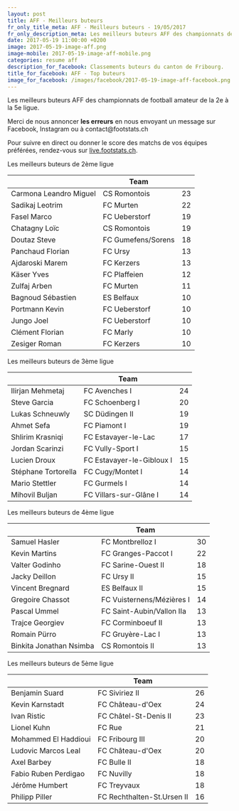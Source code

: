 ```yaml
---
layout: post
title: AFF - Meilleurs buteurs
fr_only_title_meta: AFF - Meilleurs buteurs - 19/05/2017
fr_only_description_meta: Les meilleurs buteurs AFF des championnats de football amateur de la 2e à la 5e ligue - 19/05/2017
date: 2017-05-19 11:00:00 +0200
image: 2017-05-19-image-aff.png
image-mobile: 2017-05-19-image-aff-mobile.png
categories: resume aff
description_for_facebook: Classements buteurs du canton de Fribourg.
title_for_facebook: AFF - Top buteurs
image_for_facebook: /images/facebook/2017-05-19-image-aff-facebook.png
---
```

<p>Les meilleurs buteurs AFF des championnats de football amateur de la 2e à la 5e ligue.</p>
<p>Merci de nous annoncer <b>les erreurs</b> en nous envoyant un message sur Facebook, Instagram ou à contact@footstats.ch</p>
<p>Pour suivre en direct ou donner le score des matchs de vos équipes préférées, rendez-vous sur <a href='http://live.footstats.ch'>live.footstats.ch</a>.</p>

<p>Les meilleurs buteurs de 2ème ligue</p><table class="table"><thead><tr><th><i class="fa fa-male"></i></th><th>Team</th><th><i class="fa fa-futbol-o"></i></th></tr></thead><tbody><tr><td>Carmona Leandro Miguel</td><td>CS Romontois</td><td>23</td></tr><tr><td>Sadikaj Leotrim</td><td>FC Murten</td><td>22</td></tr><tr><td>Fasel Marco</td><td>FC Ueberstorf</td><td>19</td></tr><tr><td>Chatagny Loïc</td><td>CS Romontois</td><td>19</td></tr><tr><td>Doutaz Steve</td><td>FC Gumefens/Sorens</td><td>18</td></tr><tr><td>Panchaud Florian</td><td>FC Ursy</td><td>13</td></tr><tr><td>Ajdaroski Marem</td><td>FC Kerzers</td><td>13</td></tr><tr><td>Käser Yves</td><td>FC Plaffeien</td><td>12</td></tr><tr><td>Zulfaj Arben</td><td>FC Murten</td><td>11</td></tr><tr><td>Bagnoud Sébastien</td><td>ES Belfaux</td><td>10</td></tr><tr><td>Portmann Kevin</td><td>FC Ueberstorf</td><td>10</td></tr><tr><td>Jungo Joel</td><td>FC Ueberstorf</td><td>10</td></tr><tr><td>Clément Florian</td><td>FC Marly</td><td>10</td></tr><tr><td>Zesiger Roman</td><td>FC Kerzers</td><td>10</td></tr></tbody></table><p>Les meilleurs buteurs de 3ème ligue</p><table class="table"><thead><tr><th><i class="fa fa-male"></i></th><th>Team</th><th><i class="fa fa-futbol-o"></i></th></tr></thead><tbody><tr><td>Ilirjan Mehmetaj</td><td>FC Avenches I</td><td>24</td></tr><tr><td>Steve Garcia</td><td>FC Schoenberg I</td><td>20</td></tr><tr><td>Lukas Schneuwly</td><td>SC Düdingen II</td><td>19</td></tr><tr><td>Ahmet Sefa</td><td>FC Piamont I</td><td>19</td></tr><tr><td>Shlirim Krasniqi</td><td>FC Estavayer-le-Lac</td><td>17</td></tr><tr><td>Jordan Scarinzi</td><td>FC Vully-Sport I</td><td>15</td></tr><tr><td>Lucien Droux</td><td>FC Estavayer-le-Gibloux I</td><td>15</td></tr><tr><td>Stéphane Tortorella</td><td>FC Cugy/Montet I</td><td>14</td></tr><tr><td>Mario Stettler</td><td>FC Gurmels I</td><td>14</td></tr><tr><td>Mihovil Buljan</td><td>FC Villars-sur-Glâne I</td><td>14</td></tr></tbody></table><p>Les meilleurs buteurs de 4ème ligue</p><table class="table"><thead><tr><th><i class="fa fa-male"></i></th><th>Team</th><th><i class="fa fa-futbol-o"></i></th></tr></thead><tbody><tr><td>Samuel Hasler</td><td>FC Montbrelloz I</td><td>30</td></tr><tr><td>Kevin Martins</td><td>FC Granges-Paccot I</td><td>22</td></tr><tr><td>Valter Godinho</td><td>FC Sarine-Ouest II</td><td>18</td></tr><tr><td>Jacky Deillon</td><td>FC Ursy II</td><td>15</td></tr><tr><td>Vincent Bregnard</td><td>ES Belfaux II</td><td>15</td></tr><tr><td>Gregoire Chassot</td><td>FC Vuisternens/Mézières I</td><td>14</td></tr><tr><td>Pascal Ummel</td><td>FC Saint-Aubin/Vallon IIa</td><td>13</td></tr><tr><td>Trajce Georgiev</td><td>FC Corminboeuf II</td><td>13</td></tr><tr><td>Romain Pürro</td><td>FC Gruyère-Lac I</td><td>13</td></tr><tr><td>Binkita Jonathan Nsimba</td><td>CS Romontois II</td><td>13</td></tr></tbody></table><p>Les meilleurs buteurs de 5ème ligue</p><table class="table"><thead><tr><th><i class="fa fa-male"></i></th><th>Team</th><th><i class="fa fa-futbol-o"></i></th></tr></thead><tbody><tr><td>Benjamin Suard</td><td>FC Siviriez II</td><td>26</td></tr><tr><td>Kevin Karnstadt</td><td>FC Château-d'Oex</td><td>24</td></tr><tr><td>Ivan Ristic</td><td>FC Châtel-St-Denis II</td><td>23</td></tr><tr><td>Lionel Kuhn</td><td>FC Rue</td><td>21</td></tr><tr><td>Mohammed El Haddioui</td><td>FC Fribourg III</td><td>20</td></tr><tr><td>Ludovic Marcos Leal</td><td>FC Château-d'Oex</td><td>20</td></tr><tr><td>Axel Barbey</td><td>FC Bulle II</td><td>18</td></tr><tr><td>Fabio Ruben Perdigao</td><td>FC Nuvilly</td><td>18</td></tr><tr><td>Jérôme Humbert</td><td>FC Treyvaux</td><td>18</td></tr><tr><td>Philipp Piller</td><td>FC Rechthalten-St.Ursen II</td><td>16</td></tr></tbody></table>